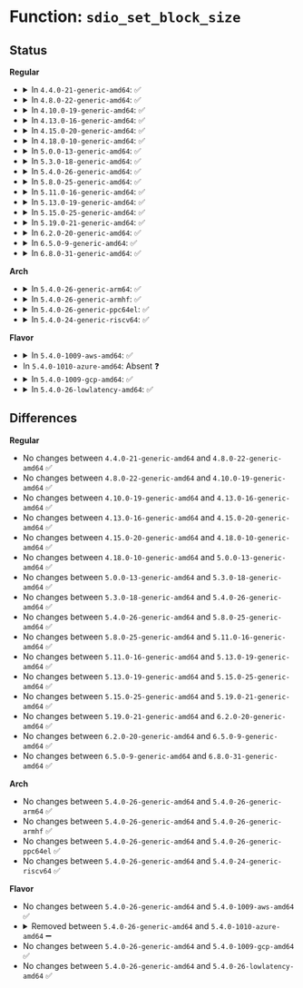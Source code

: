 # Function: <code>sdio_set_block_size</code>

## Status
<b>Regular</b>
<ul>
<li>
<details>
<summary>In <code>4.4.0-21-generic-amd64</code>: ✅</summary>

```c
int sdio_set_block_size(struct sdio_func * func, unsigned int blksz)
```

```json
{
  "name": "sdio_set_block_size",
  "collision_type": "Unique Global",
  "inline_type": "No",
  "funcs": [
    {
      "addr": 18446744071585969760,
      "name": "sdio_set_block_size",
      "external": true,
      "loc": "drivers/mmc/core/sdio_io.c:159",
      "file": "drivers/mmc/core/sdio_io.c",
      "inline": "seen, unknown",
      "caller_inline": [],
      "caller_func": [
        "drivers/mmc/core/sdio_bus.c:sdio_bus_probe"
      ]
    }
  ],
  "symbols": [
    {
      "addr": 18446744071585969760,
      "name": "sdio_set_block_size",
      "section": ".text",
      "bind": "STB_GLOBAL",
      "size": 178
    }
  ]
}
```
</details>
</li>
<li>
<details>
<summary>In <code>4.8.0-22-generic-amd64</code>: ✅</summary>

```c
int sdio_set_block_size(struct sdio_func * func, unsigned int blksz)
```

```json
{
  "name": "sdio_set_block_size",
  "collision_type": "Unique Global",
  "inline_type": "No",
  "funcs": [
    {
      "addr": 18446744071586375264,
      "name": "sdio_set_block_size",
      "external": true,
      "loc": "drivers/mmc/core/sdio_io.c:159",
      "file": "drivers/mmc/core/sdio_io.c",
      "inline": "seen, unknown",
      "caller_inline": [],
      "caller_func": [
        "drivers/mmc/core/sdio_bus.c:sdio_bus_probe"
      ]
    }
  ],
  "symbols": [
    {
      "addr": 18446744071586375264,
      "name": "sdio_set_block_size",
      "section": ".text",
      "bind": "STB_GLOBAL",
      "size": 179
    }
  ]
}
```
</details>
</li>
<li>
<details>
<summary>In <code>4.10.0-19-generic-amd64</code>: ✅</summary>

```c
int sdio_set_block_size(struct sdio_func * func, unsigned int blksz)
```

```json
{
  "name": "sdio_set_block_size",
  "collision_type": "Unique Global",
  "inline_type": "No",
  "funcs": [
    {
      "addr": 18446744071586584288,
      "name": "sdio_set_block_size",
      "external": true,
      "loc": "drivers/mmc/core/sdio_io.c:159",
      "file": "drivers/mmc/core/sdio_io.c",
      "inline": "seen, unknown",
      "caller_inline": [],
      "caller_func": [
        "drivers/mmc/core/sdio_bus.c:sdio_bus_probe"
      ]
    }
  ],
  "symbols": [
    {
      "addr": 18446744071586584288,
      "name": "sdio_set_block_size",
      "section": ".text",
      "bind": "STB_GLOBAL",
      "size": 179
    }
  ]
}
```
</details>
</li>
<li>
<details>
<summary>In <code>4.13.0-16-generic-amd64</code>: ✅</summary>

```c
int sdio_set_block_size(struct sdio_func * func, unsigned int blksz)
```

```json
{
  "name": "sdio_set_block_size",
  "collision_type": "Unique Global",
  "inline_type": "No",
  "funcs": [
    {
      "addr": 18446744071586709232,
      "name": "sdio_set_block_size",
      "external": true,
      "loc": "drivers/mmc/core/sdio_io.c:161",
      "file": "drivers/mmc/core/sdio_io.c",
      "inline": "seen, unknown",
      "caller_inline": [],
      "caller_func": [
        "drivers/mmc/core/sdio_bus.c:sdio_bus_probe"
      ]
    }
  ],
  "symbols": [
    {
      "addr": 18446744071586709232,
      "name": "sdio_set_block_size",
      "section": ".text",
      "bind": "STB_GLOBAL",
      "size": 179
    }
  ]
}
```
</details>
</li>
<li>
<details>
<summary>In <code>4.15.0-20-generic-amd64</code>: ✅</summary>

```c
int sdio_set_block_size(struct sdio_func * func, unsigned int blksz)
```

```json
{
  "name": "sdio_set_block_size",
  "collision_type": "Unique Global",
  "inline_type": "No",
  "funcs": [
    {
      "addr": 18446744071587194032,
      "name": "sdio_set_block_size",
      "external": true,
      "loc": "drivers/mmc/core/sdio_io.c:161",
      "file": "drivers/mmc/core/sdio_io.c",
      "inline": "seen, unknown",
      "caller_inline": [],
      "caller_func": [
        "drivers/mmc/core/sdio_bus.c:sdio_bus_probe"
      ]
    }
  ],
  "symbols": [
    {
      "addr": 18446744071587194032,
      "name": "sdio_set_block_size",
      "section": ".text",
      "bind": "STB_GLOBAL",
      "size": 179
    }
  ]
}
```
</details>
</li>
<li>
<details>
<summary>In <code>4.18.0-10-generic-amd64</code>: ✅</summary>

```c
int sdio_set_block_size(struct sdio_func * func, unsigned int blksz)
```

```json
{
  "name": "sdio_set_block_size",
  "collision_type": "Unique Global",
  "inline_type": "No",
  "funcs": [
    {
      "addr": 18446744071587494336,
      "name": "sdio_set_block_size",
      "external": true,
      "loc": "drivers/mmc/core/sdio_io.c:161",
      "file": "drivers/mmc/core/sdio_io.c",
      "inline": "seen, unknown",
      "caller_inline": [],
      "caller_func": [
        "drivers/mmc/core/sdio_bus.c:sdio_bus_probe"
      ]
    }
  ],
  "symbols": [
    {
      "addr": 18446744071587494336,
      "name": "sdio_set_block_size",
      "section": ".text",
      "bind": "STB_GLOBAL",
      "size": 179
    }
  ]
}
```
</details>
</li>
<li>
<details>
<summary>In <code>5.0.0-13-generic-amd64</code>: ✅</summary>

```c
int sdio_set_block_size(struct sdio_func * func, unsigned int blksz)
```

```json
{
  "name": "sdio_set_block_size",
  "collision_type": "Unique Global",
  "inline_type": "No",
  "funcs": [
    {
      "addr": 18446744071587674480,
      "name": "sdio_set_block_size",
      "external": true,
      "loc": "drivers/mmc/core/sdio_io.c:161",
      "file": "drivers/mmc/core/sdio_io.c",
      "inline": "seen, unknown",
      "caller_inline": [],
      "caller_func": [
        "drivers/mmc/core/sdio_bus.c:sdio_bus_probe"
      ]
    }
  ],
  "symbols": [
    {
      "addr": 18446744071587674480,
      "name": "sdio_set_block_size",
      "section": ".text",
      "bind": "STB_GLOBAL",
      "size": 179
    }
  ]
}
```
</details>
</li>
<li>
<details>
<summary>In <code>5.3.0-18-generic-amd64</code>: ✅</summary>

```c
int sdio_set_block_size(struct sdio_func * func, unsigned int blksz)
```

```json
{
  "name": "sdio_set_block_size",
  "collision_type": "Unique Global",
  "inline_type": "No",
  "funcs": [
    {
      "addr": 18446744071587953056,
      "name": "sdio_set_block_size",
      "external": true,
      "loc": "drivers/mmc/core/sdio_io.c:159",
      "file": "drivers/mmc/core/sdio_io.c",
      "inline": "seen, unknown",
      "caller_inline": [],
      "caller_func": [
        "drivers/mmc/core/sdio_bus.c:sdio_bus_probe"
      ]
    }
  ],
  "symbols": [
    {
      "addr": 18446744071587953056,
      "name": "sdio_set_block_size",
      "section": ".text",
      "bind": "STB_GLOBAL",
      "size": 179
    }
  ]
}
```
</details>
</li>
<li>
<details>
<summary>In <code>5.4.0-26-generic-amd64</code>: ✅</summary>

```c
int sdio_set_block_size(struct sdio_func * func, unsigned int blksz)
```

```json
{
  "name": "sdio_set_block_size",
  "collision_type": "Unique Global",
  "inline_type": "No",
  "funcs": [
    {
      "addr": 18446744071588159056,
      "name": "sdio_set_block_size",
      "external": true,
      "loc": "drivers/mmc/core/sdio_io.c:159",
      "file": "drivers/mmc/core/sdio_io.c",
      "inline": "seen, unknown",
      "caller_inline": [],
      "caller_func": [
        "drivers/mmc/core/sdio_bus.c:sdio_bus_probe"
      ]
    }
  ],
  "symbols": [
    {
      "addr": 18446744071588159056,
      "name": "sdio_set_block_size",
      "section": ".text",
      "bind": "STB_GLOBAL",
      "size": 179
    }
  ]
}
```
</details>
</li>
<li>
<details>
<summary>In <code>5.8.0-25-generic-amd64</code>: ✅</summary>

```c
int sdio_set_block_size(struct sdio_func * func, unsigned int blksz)
```

```json
{
  "name": "sdio_set_block_size",
  "collision_type": "Unique Global",
  "inline_type": "No",
  "funcs": [
    {
      "addr": 18446744071589023296,
      "name": "sdio_set_block_size",
      "external": true,
      "loc": "drivers/mmc/core/sdio_io.c:159",
      "file": "drivers/mmc/core/sdio_io.c",
      "inline": "seen, unknown",
      "caller_inline": [],
      "caller_func": [
        "drivers/mmc/core/sdio_bus.c:sdio_bus_probe"
      ]
    }
  ],
  "symbols": [
    {
      "addr": 18446744071589023296,
      "name": "sdio_set_block_size",
      "section": ".text",
      "bind": "STB_GLOBAL",
      "size": 179
    }
  ]
}
```
</details>
</li>
<li>
<details>
<summary>In <code>5.11.0-16-generic-amd64</code>: ✅</summary>

```c
int sdio_set_block_size(struct sdio_func * func, unsigned int blksz)
```

```json
{
  "name": "sdio_set_block_size",
  "collision_type": "Unique Global",
  "inline_type": "No",
  "funcs": [
    {
      "addr": 18446744071589032960,
      "name": "sdio_set_block_size",
      "external": true,
      "loc": "drivers/mmc/core/sdio_io.c:159",
      "file": "drivers/mmc/core/sdio_io.c",
      "inline": "seen, unknown",
      "caller_inline": [],
      "caller_func": [
        "drivers/mmc/core/sdio_bus.c:sdio_bus_probe"
      ]
    }
  ],
  "symbols": [
    {
      "addr": 18446744071589032960,
      "name": "sdio_set_block_size",
      "section": ".text",
      "bind": "STB_GLOBAL",
      "size": 179
    }
  ]
}
```
</details>
</li>
<li>
<details>
<summary>In <code>5.13.0-19-generic-amd64</code>: ✅</summary>

```c
int sdio_set_block_size(struct sdio_func * func, unsigned int blksz)
```

```json
{
  "name": "sdio_set_block_size",
  "collision_type": "Unique Global",
  "inline_type": "No",
  "funcs": [
    {
      "addr": 18446744071588920240,
      "name": "sdio_set_block_size",
      "external": true,
      "loc": "drivers/mmc/core/sdio_io.c:159",
      "file": "drivers/mmc/core/sdio_io.c",
      "inline": "seen, unknown",
      "caller_inline": [],
      "caller_func": [
        "drivers/mmc/core/sdio_bus.c:sdio_bus_probe"
      ]
    }
  ],
  "symbols": [
    {
      "addr": 18446744071588920240,
      "name": "sdio_set_block_size",
      "section": ".text",
      "bind": "STB_GLOBAL",
      "size": 171
    }
  ]
}
```
</details>
</li>
<li>
<details>
<summary>In <code>5.15.0-25-generic-amd64</code>: ✅</summary>

```c
int sdio_set_block_size(struct sdio_func * func, unsigned int blksz)
```

```json
{
  "name": "sdio_set_block_size",
  "collision_type": "Unique Global",
  "inline_type": "No",
  "funcs": [
    {
      "addr": 18446744071589626928,
      "name": "sdio_set_block_size",
      "external": true,
      "loc": "drivers/mmc/core/sdio_io.c:159",
      "file": "drivers/mmc/core/sdio_io.c",
      "inline": "seen, unknown",
      "caller_inline": [],
      "caller_func": [
        "drivers/mmc/core/sdio_bus.c:sdio_bus_probe"
      ]
    }
  ],
  "symbols": [
    {
      "addr": 18446744071589626928,
      "name": "sdio_set_block_size",
      "section": ".text",
      "bind": "STB_GLOBAL",
      "size": 171
    }
  ]
}
```
</details>
</li>
<li>
<details>
<summary>In <code>5.19.0-21-generic-amd64</code>: ✅</summary>

```c
int sdio_set_block_size(struct sdio_func * func, unsigned int blksz)
```

```json
{
  "name": "sdio_set_block_size",
  "collision_type": "Unique Global",
  "inline_type": "No",
  "funcs": [
    {
      "addr": 18446744071591126224,
      "name": "sdio_set_block_size",
      "external": true,
      "loc": "drivers/mmc/core/sdio_io.c:159",
      "file": "drivers/mmc/core/sdio_io.c",
      "inline": "seen, unknown",
      "caller_inline": [],
      "caller_func": [
        "drivers/mmc/core/sdio_bus.c:sdio_bus_probe"
      ]
    }
  ],
  "symbols": [
    {
      "addr": 18446744071591126224,
      "name": "sdio_set_block_size",
      "section": ".text",
      "bind": "STB_GLOBAL",
      "size": 210
    }
  ]
}
```
</details>
</li>
<li>
<details>
<summary>In <code>6.2.0-20-generic-amd64</code>: ✅</summary>

```c
int sdio_set_block_size(struct sdio_func * func, unsigned int blksz)
```

```json
{
  "name": "sdio_set_block_size",
  "collision_type": "Unique Global",
  "inline_type": "No",
  "funcs": [
    {
      "addr": 18446744071592849184,
      "name": "sdio_set_block_size",
      "external": true,
      "loc": "drivers/mmc/core/sdio_io.c:159",
      "file": "drivers/mmc/core/sdio_io.c",
      "inline": "seen, unknown",
      "caller_inline": [],
      "caller_func": [
        "drivers/mmc/core/sdio_bus.c:sdio_bus_probe"
      ]
    }
  ],
  "symbols": [
    {
      "addr": 18446744071592849184,
      "name": "sdio_set_block_size",
      "section": ".text",
      "bind": "STB_GLOBAL",
      "size": 210
    }
  ]
}
```
</details>
</li>
<li>
<details>
<summary>In <code>6.5.0-9-generic-amd64</code>: ✅</summary>

```c
int sdio_set_block_size(struct sdio_func * func, unsigned int blksz)
```

```json
{
  "name": "sdio_set_block_size",
  "collision_type": "Unique Global",
  "inline_type": "No",
  "funcs": [
    {
      "addr": 18446744071593286048,
      "name": "sdio_set_block_size",
      "external": true,
      "loc": "drivers/mmc/core/sdio_io.c:159",
      "file": "drivers/mmc/core/sdio_io.c",
      "inline": "seen, unknown",
      "caller_inline": [],
      "caller_func": [
        "drivers/mmc/core/sdio_bus.c:sdio_bus_probe"
      ]
    }
  ],
  "symbols": [
    {
      "addr": 18446744071593286048,
      "name": "sdio_set_block_size",
      "section": ".text",
      "bind": "STB_GLOBAL",
      "size": 210
    }
  ]
}
```
</details>
</li>
<li>
<details>
<summary>In <code>6.8.0-31-generic-amd64</code>: ✅</summary>

```c
int sdio_set_block_size(struct sdio_func * func, unsigned int blksz)
```

```json
{
  "name": "sdio_set_block_size",
  "collision_type": "Unique Global",
  "inline_type": "No",
  "funcs": [
    {
      "addr": 18446744071594042080,
      "name": "sdio_set_block_size",
      "external": true,
      "loc": "drivers/mmc/core/sdio_io.c:159",
      "file": "drivers/mmc/core/sdio_io.c",
      "inline": "seen, unknown",
      "caller_inline": [],
      "caller_func": [
        "drivers/mmc/core/sdio_bus.c:sdio_bus_probe"
      ]
    }
  ],
  "symbols": [
    {
      "addr": 18446744071594042080,
      "name": "sdio_set_block_size",
      "section": ".text",
      "bind": "STB_GLOBAL",
      "size": 210
    }
  ]
}
```
</details>
</li>
</ul>
<b>Arch</b>
<ul>
<li>
<details>
<summary>In <code>5.4.0-26-generic-arm64</code>: ✅</summary>

```c
int sdio_set_block_size(struct sdio_func * func, unsigned int blksz)
```

```json
{
  "name": "sdio_set_block_size",
  "collision_type": "Unique Global",
  "inline_type": "No",
  "funcs": [
    {
      "addr": 18446603336501413008,
      "name": "sdio_set_block_size",
      "external": true,
      "loc": "drivers/mmc/core/sdio_io.c:159",
      "file": "drivers/mmc/core/sdio_io.c",
      "inline": "seen, unknown",
      "caller_inline": [],
      "caller_func": [
        "drivers/mmc/core/sdio_bus.c:sdio_bus_probe"
      ]
    }
  ],
  "symbols": [
    {
      "addr": 18446603336501413008,
      "name": "sdio_set_block_size",
      "section": ".text",
      "bind": "STB_GLOBAL",
      "size": 192
    }
  ]
}
```
</details>
</li>
<li>
<details>
<summary>In <code>5.4.0-26-generic-armhf</code>: ✅</summary>

```c
int sdio_set_block_size(struct sdio_func * func, unsigned int blksz)
```

```json
{
  "name": "sdio_set_block_size",
  "collision_type": "Unique Global",
  "inline_type": "No",
  "funcs": [
    {
      "addr": 3233901428,
      "name": "sdio_set_block_size",
      "external": true,
      "loc": "drivers/mmc/core/sdio_io.c:159",
      "file": "drivers/mmc/core/sdio_io.c",
      "inline": "seen, unknown",
      "caller_inline": [],
      "caller_func": [
        "drivers/mmc/core/sdio_bus.c:sdio_bus_probe"
      ]
    }
  ],
  "symbols": [
    {
      "addr": 3233901428,
      "name": "sdio_set_block_size",
      "section": ".text",
      "bind": "STB_GLOBAL",
      "size": 192
    }
  ]
}
```
</details>
</li>
<li>
<details>
<summary>In <code>5.4.0-26-generic-ppc64el</code>: ✅</summary>

```c
int sdio_set_block_size(struct sdio_func * func, unsigned int blksz)
```

```json
{
  "name": "sdio_set_block_size",
  "collision_type": "Unique Global",
  "inline_type": "No",
  "funcs": [
    {
      "addr": 13835058055294981120,
      "name": "sdio_set_block_size",
      "external": true,
      "loc": "drivers/mmc/core/sdio_io.c:159",
      "file": "drivers/mmc/core/sdio_io.c",
      "inline": "seen, unknown",
      "caller_inline": [],
      "caller_func": [
        "drivers/mmc/core/sdio_bus.c:sdio_bus_probe"
      ]
    }
  ],
  "symbols": [
    {
      "addr": 13835058055294981120,
      "name": "sdio_set_block_size",
      "section": ".text",
      "bind": "STB_GLOBAL",
      "size": 264
    }
  ]
}
```
</details>
</li>
<li>
<details>
<summary>In <code>5.4.0-24-generic-riscv64</code>: ✅</summary>

```c
int sdio_set_block_size(struct sdio_func * func, unsigned int blksz)
```

```json
{
  "name": "sdio_set_block_size",
  "collision_type": "Unique Global",
  "inline_type": "No",
  "funcs": [
    {
      "addr": 18446743936278018382,
      "name": "sdio_set_block_size",
      "external": true,
      "loc": "drivers/mmc/core/sdio_io.c:159",
      "file": "drivers/mmc/core/sdio_io.c",
      "inline": "seen, unknown",
      "caller_inline": [],
      "caller_func": [
        "drivers/mmc/core/sdio_bus.c:sdio_bus_probe"
      ]
    }
  ],
  "symbols": [
    {
      "addr": 18446743936278018382,
      "name": "sdio_set_block_size",
      "section": ".text",
      "bind": "STB_GLOBAL",
      "size": 174
    }
  ]
}
```
</details>
</li>
</ul>
<b>Flavor</b>
<ul>
<li>
<details>
<summary>In <code>5.4.0-1009-aws-amd64</code>: ✅</summary>

```c
int sdio_set_block_size(struct sdio_func * func, unsigned int blksz)
```

```json
{
  "name": "sdio_set_block_size",
  "collision_type": "Unique Global",
  "inline_type": "No",
  "funcs": [
    {
      "addr": 18446744071587780624,
      "name": "sdio_set_block_size",
      "external": true,
      "loc": "drivers/mmc/core/sdio_io.c:159",
      "file": "drivers/mmc/core/sdio_io.c",
      "inline": "seen, unknown",
      "caller_inline": [],
      "caller_func": [
        "drivers/mmc/core/sdio_bus.c:sdio_bus_probe"
      ]
    }
  ],
  "symbols": [
    {
      "addr": 18446744071587780624,
      "name": "sdio_set_block_size",
      "section": ".text",
      "bind": "STB_GLOBAL",
      "size": 179
    }
  ]
}
```
</details>
</li>
<li>
In <code>5.4.0-1010-azure-amd64</code>: Absent ❓
</li>
<li>
<details>
<summary>In <code>5.4.0-1009-gcp-amd64</code>: ✅</summary>

```c
int sdio_set_block_size(struct sdio_func * func, unsigned int blksz)
```

```json
{
  "name": "sdio_set_block_size",
  "collision_type": "Unique Global",
  "inline_type": "No",
  "funcs": [
    {
      "addr": 18446744071588113584,
      "name": "sdio_set_block_size",
      "external": true,
      "loc": "drivers/mmc/core/sdio_io.c:159",
      "file": "drivers/mmc/core/sdio_io.c",
      "inline": "seen, unknown",
      "caller_inline": [],
      "caller_func": [
        "drivers/mmc/core/sdio_bus.c:sdio_bus_probe"
      ]
    }
  ],
  "symbols": [
    {
      "addr": 18446744071588113584,
      "name": "sdio_set_block_size",
      "section": ".text",
      "bind": "STB_GLOBAL",
      "size": 179
    }
  ]
}
```
</details>
</li>
<li>
<details>
<summary>In <code>5.4.0-26-lowlatency-amd64</code>: ✅</summary>

```c
int sdio_set_block_size(struct sdio_func * func, unsigned int blksz)
```

```json
{
  "name": "sdio_set_block_size",
  "collision_type": "Unique Global",
  "inline_type": "No",
  "funcs": [
    {
      "addr": 18446744071588231120,
      "name": "sdio_set_block_size",
      "external": true,
      "loc": "drivers/mmc/core/sdio_io.c:159",
      "file": "drivers/mmc/core/sdio_io.c",
      "inline": "seen, unknown",
      "caller_inline": [],
      "caller_func": [
        "drivers/mmc/core/sdio_bus.c:sdio_bus_probe"
      ]
    }
  ],
  "symbols": [
    {
      "addr": 18446744071588231120,
      "name": "sdio_set_block_size",
      "section": ".text",
      "bind": "STB_GLOBAL",
      "size": 179
    }
  ]
}
```
</details>
</li>
</ul>

## Differences
<b>Regular</b>
<ul>
<li>
No changes between <code>4.4.0-21-generic-amd64</code> and <code>4.8.0-22-generic-amd64</code> ✅
</li>
<li>
No changes between <code>4.8.0-22-generic-amd64</code> and <code>4.10.0-19-generic-amd64</code> ✅
</li>
<li>
No changes between <code>4.10.0-19-generic-amd64</code> and <code>4.13.0-16-generic-amd64</code> ✅
</li>
<li>
No changes between <code>4.13.0-16-generic-amd64</code> and <code>4.15.0-20-generic-amd64</code> ✅
</li>
<li>
No changes between <code>4.15.0-20-generic-amd64</code> and <code>4.18.0-10-generic-amd64</code> ✅
</li>
<li>
No changes between <code>4.18.0-10-generic-amd64</code> and <code>5.0.0-13-generic-amd64</code> ✅
</li>
<li>
No changes between <code>5.0.0-13-generic-amd64</code> and <code>5.3.0-18-generic-amd64</code> ✅
</li>
<li>
No changes between <code>5.3.0-18-generic-amd64</code> and <code>5.4.0-26-generic-amd64</code> ✅
</li>
<li>
No changes between <code>5.4.0-26-generic-amd64</code> and <code>5.8.0-25-generic-amd64</code> ✅
</li>
<li>
No changes between <code>5.8.0-25-generic-amd64</code> and <code>5.11.0-16-generic-amd64</code> ✅
</li>
<li>
No changes between <code>5.11.0-16-generic-amd64</code> and <code>5.13.0-19-generic-amd64</code> ✅
</li>
<li>
No changes between <code>5.13.0-19-generic-amd64</code> and <code>5.15.0-25-generic-amd64</code> ✅
</li>
<li>
No changes between <code>5.15.0-25-generic-amd64</code> and <code>5.19.0-21-generic-amd64</code> ✅
</li>
<li>
No changes between <code>5.19.0-21-generic-amd64</code> and <code>6.2.0-20-generic-amd64</code> ✅
</li>
<li>
No changes between <code>6.2.0-20-generic-amd64</code> and <code>6.5.0-9-generic-amd64</code> ✅
</li>
<li>
No changes between <code>6.5.0-9-generic-amd64</code> and <code>6.8.0-31-generic-amd64</code> ✅
</li>
</ul>
<b>Arch</b>
<ul>
<li>
No changes between <code>5.4.0-26-generic-amd64</code> and <code>5.4.0-26-generic-arm64</code> ✅
</li>
<li>
No changes between <code>5.4.0-26-generic-amd64</code> and <code>5.4.0-26-generic-armhf</code> ✅
</li>
<li>
No changes between <code>5.4.0-26-generic-amd64</code> and <code>5.4.0-26-generic-ppc64el</code> ✅
</li>
<li>
No changes between <code>5.4.0-26-generic-amd64</code> and <code>5.4.0-24-generic-riscv64</code> ✅
</li>
</ul>
<b>Flavor</b>
<ul>
<li>
No changes between <code>5.4.0-26-generic-amd64</code> and <code>5.4.0-1009-aws-amd64</code> ✅
</li>
<li>
<details>
<summary>Removed between <code>5.4.0-26-generic-amd64</code> and <code>5.4.0-1010-azure-amd64</code> ➖</summary>

```c
int sdio_set_block_size(struct sdio_func * func, unsigned int blksz)
```
</details>
</li>
<li>
No changes between <code>5.4.0-26-generic-amd64</code> and <code>5.4.0-1009-gcp-amd64</code> ✅
</li>
<li>
No changes between <code>5.4.0-26-generic-amd64</code> and <code>5.4.0-26-lowlatency-amd64</code> ✅
</li>
</ul>
